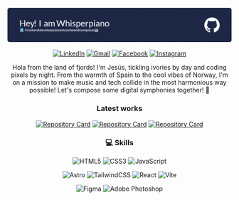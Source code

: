 ![Banner of Whisperpiano](./img/github-header-image.png)

<div align="center">

[![LinkedIn](https://img.shields.io/badge/linkedin-%230077B5.svg?style=for-the-badge&logo=linkedin&logoColor=white)](https://www.linkedin.com/in/jes%C3%BAs-alberola-herrero-896b61189/) [![Gmail](https://img.shields.io/badge/Gmail-D14836?style=for-the-badge&logo=gmail&logoColor=white)](mailto:jesusalberola90@gmail.com) [![Facebook](https://img.shields.io/badge/Facebook-%231877F2.svg?style=for-the-badge&logo=Facebook&logoColor=white)](https://www.facebook.com/jesus.alberolaherrero/) [![Instagram](https://img.shields.io/badge/Instagram-%23E4405F.svg?style=for-the-badge&logo=Instagram&logoColor=white)](https://www.instagram.com/whispers_piano/)

Hola from the land of fjords! I'm Jesús, tickling ivories by day and coding pixels by night. From the warmth of Spain to the cool vibes of Norway, I'm on a mission to make music and tech collide in the most harmonious way possible! Let's compose some digital symphonies together! 🎹

</div>

<div>

</div>

<div align="center">


### Latest works


[![Repository Card](https://github-readme-stats.vercel.app/api/pin/?username=NoroffFEU&repo=FED1-PE1-Whisperpiano&theme=tokyonight)](https://github.com/NoroffFEU/FED1-PE1-Whisperpiano)
[![Repository Card](https://github-readme-stats.vercel.app/api/pin/?username=WhisperPiano&repo=SemesterProject1_CommunityScienceMuseum&theme=tokyonight)](https://github.com/Whisperpiano/SemesterProject1_CommunityScienceMuseum)
[![Repository Card](https://github-readme-stats.vercel.app/api/pin/?username=WhisperPiano&repo=GameOn&theme=tokyonight)](https://github.com/Whisperpiano/GameOn)

</div>


<div align="center">

### 💻 Skills 

<div>

![HTML5](https://img.shields.io/badge/html5-%23E34F26.svg?style=for-the-badge&logo=html5&logoColor=white)
![CSS3](https://img.shields.io/badge/css3-%231572B6.svg?style=for-the-badge&logo=css3&logoColor=white)
![JavaScript](https://img.shields.io/badge/javascript-%23323330.svg?style=for-the-badge&logo=javascript&logoColor=%23F7DF1E)

</div>
<div>

![Astro](https://img.shields.io/badge/astro-%232C2052.svg?style=for-the-badge&logo=astro&logoColor=white)
![TailwindCSS](https://img.shields.io/badge/tailwindcss-%2338B2AC.svg?style=for-the-badge&logo=tailwind-css&logoColor=white)
![React](https://img.shields.io/badge/react-%2320232a.svg?style=for-the-badge&logo=react&logoColor=%2361DAFB)
![Vite](https://img.shields.io/badge/vite-%23646CFF.svg?style=for-the-badge&logo=vite&logoColor=white)

</div>
<div>

![Figma](https://img.shields.io/badge/figma-%23F24E1E.svg?style=for-the-badge&logo=figma&logoColor=white)
![Adobe Photoshop](https://img.shields.io/badge/adobe%20photoshop-%2331A8FF.svg?style=for-the-badge&logo=adobe%20photoshop&logoColor=white)

</div>


</div>
